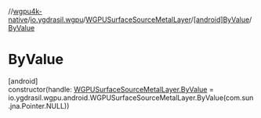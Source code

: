 //[wgpu4k-native](../../../../index.md)/[io.ygdrasil.wgpu](../../index.md)/[WGPUSurfaceSourceMetalLayer](../index.md)/[[android]ByValue](index.md)/[ByValue](-by-value.md)

# ByValue

[android]\
constructor(handle: [WGPUSurfaceSourceMetalLayer.ByValue](../../../io.ygdrasil.wgpu.android/-w-g-p-u-surface-source-metal-layer/-by-value/index.md) = io.ygdrasil.wgpu.android.WGPUSurfaceSourceMetalLayer.ByValue(com.sun.jna.Pointer.NULL))